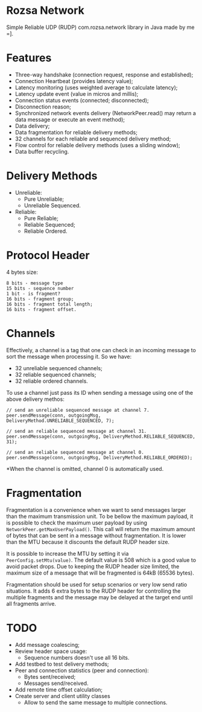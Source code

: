 # Rozsa Network
Simple Reliable UDP (RUDP) com.rozsa.network library in Java made by me =].

# Features

- Three-way handshake (connection request, response and established);
- Connection Heartbeat (provides latency value);
- Latency monitoring (uses weighted average to calculate latency);
- Latency update event (value in micros and millis);
- Connection status events (connected; disconnected);
- Disconnection reason;
- Synchronized network events delivery (NetworkPeer.read() may return a data message or execute an event method);
- Data delivery;
- Data fragmentation for reliable delivery methods;
- 32 channels for each reliable and sequenced delivery method;
- Flow control for reliable delivery methods (uses a sliding window);
- Data buffer recycling.

# Delivery Methods

- Unreliable:
  - Pure Unreliable;
  - Unreliable Sequenced.
- Reliable:
  - Pure Reliable;
  - Reliable Sequenced;
  - Reliable Ordered.

# Protocol Header

4 bytes size:

```
8 bits - message type
15 bits - sequence number
1 bit - is fragment?
16 bits - fragment group;
16 bits - fragment total length;
16 bits - fragment offset.
```

# Channels

Effectively, a channel is a tag that one can check in an incoming message to sort the message when processing it. So we have:

- 32 unreliable sequenced channels;
- 32 reliable sequenced channels;
- 32 reliable ordered channels.

To use a channel just pass its ID when sending a message using one of the above delivery methos:
```
// send an unreliable sequenced message at channel 7.
peer.sendMessage(conn, outgoingMsg, DeliveryMethod.UNRELIABLE_SEQUENCED, 7);

// send an reliable sequenced message at channel 31.
peer.sendMessage(conn, outgoingMsg, DeliveryMethod.RELIABLE_SEQUENCED, 31);

// send an reliable sequenced message at channel 0.
peer.sendMessage(conn, outgoingMsg, DeliveryMethod.RELIABLE_ORDERED);
```

*When the channel is omitted, channel 0 is automatically used.

# Fragmentation
Fragmentation is a convenience when we want to send messages larger than the maximum transmission unit. To be
bellow the maximum payload, it is possible to check the maximum user payload by using ``NetworkPeer.getMaxUserPayload()``.
This call will return the maximum amount of bytes that can be sent in a message without fragmentation. It is
lower than the MTU because it discounts the default RUDP header size.

It is possible to increase the MTU by setting it via ``PeerConfig.setMtu(value)``. The default value
is 508 which is a good value to avoid packet drops. Due to keeping the RUDP header size limited, the maximum size of a
message that will be fragmented is 64kB (65536 bytes).

Fragmentation should be used for setup scenarios or very low send ratio situations. It adds 6 extra bytes
to the RUDP header for controlling the multiple fragments and the message may be delayed at the target end
until all fragments arrive.

# TODO

- Add message coalescing;
- Review header space usage:
  - Sequence numbers doesn't use all 16 bits.
- Add testbed to test delivery methods;
- Peer and connection statistics (peer and connection):
  - Bytes sent/received;
  - Messages send/received.
- Add remote time offset calculation;
- Create server and client utility classes
  - Allow to send the same message to multiple connections.
